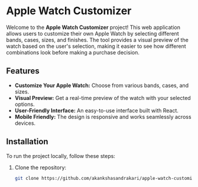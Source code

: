 # Apple Watch Customizer

Welcome to the **Apple Watch Customizer** project! This web application allows users to customize their own Apple Watch by selecting different bands, cases, sizes, and finishes. The tool provides a visual preview of the watch based on the user's selection, making it easier to see how different combinations look before making a purchase decision.

## Features

- **Customize Your Apple Watch:** Choose from various bands, cases, and sizes.
- **Visual Preview:** Get a real-time preview of the watch with your selected options.
- **User-Friendly Interface:** An easy-to-use interface built with React.
- **Mobile Friendly:** The design is responsive and works seamlessly across devices.

## Installation

To run the project locally, follow these steps:

1. Clone the repository:
   ```bash
   git clone https://github.com/akankshasandrakari/apple-watch-customizer.git

